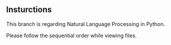 Insturctions
--------------------------

This branch is regarding Natural Language Processing in Python.

Please follow the sequential order while viewing files.